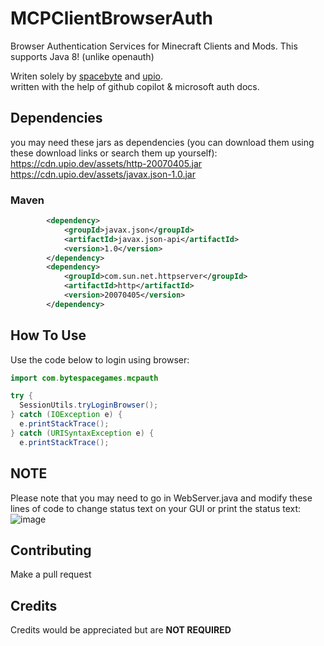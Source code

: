 # MCPClientBrowserAuth
Browser Authentication Services for Minecraft Clients and Mods.
This supports Java 8! (unlike openauth)


Writen solely by [spacebyte](https://github.com/bytespacegames) and [upio](https://github.com/notpoiu).<br>
written with the help of github copilot & microsoft auth docs.

## Dependencies
you may need these jars as dependencies (you can download them using these download links or search them up yourself):<br>
https://cdn.upio.dev/assets/http-20070405.jar<br>
https://cdn.upio.dev/assets/javax.json-1.0.jar

### Maven
```xml
        <dependency>
            <groupId>javax.json</groupId>
            <artifactId>javax.json-api</artifactId>
            <version>1.0</version>
        </dependency>
        <dependency>
            <groupId>com.sun.net.httpserver</groupId>
            <artifactId>http</artifactId>
            <version>20070405</version>
        </dependency>
```

## How To Use
Use the code below to login using browser:
```java
import com.bytespacegames.mcpauth

try {
  SessionUtils.tryLoginBrowser();
} catch (IOException e) {
  e.printStackTrace();
} catch (URISyntaxException e) {
  e.printStackTrace();
```

## NOTE
Please note that you may need to go in WebServer.java and modify these lines of code to change status text on your GUI or print the status text:<br>
![image](https://github.com/notpoiu/MCPClientBrowserAuth/assets/75510171/ab5b5661-2488-4c2d-bb47-4f7e121127b5)

## Contributing
Make a pull request

## Credits
Credits would be appreciated but are **NOT REQUIRED**
